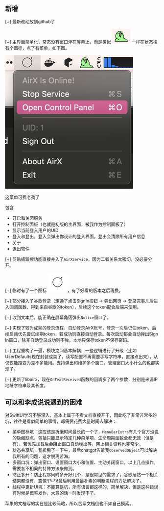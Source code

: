 ## 新增

[+] 最新改动放到github了

[+] 主界面菜单化，常态没有窗口浮在屏幕上，而是类似 ![](Documentation/nb.png) 一样在状态栏有个图标，点了有菜单，如下图。

![](Documentation/menu.png)

这菜单可费老劲了

包含

- 开启和关闭服务
- 打开控制面板（也就是初版的主界面，被我作为控制面板了）
- 显示当前登入用户的UID
- 登入和登出，登入会弹出你设计的登入界面，登出会清除所有用户信息
- 关于
- 退出软件

[+] 剪贴板监控功能直接并入了`AirXService`，因为二者关系太密切，没必要分开。

[+] 临时有了一个图标 ![](Documentation/airx-small-bold-trans.png)，有了好看的版本之后再换。

[+] 部分接入了谷歌登录（走通了点击SignIn按钮 -> 弹出网页 -> 登录完事儿后进入回调函数、得到来自谷歌的token），后续这个token配合后端来使用。

[+] 收到文本后，能正确在屏幕角落弹出`Notice`窗口了。

[+] 实现了较为成熟的登录流程，自动登录AirX账号，登录一次后记住token，后续启动优先尝试续期token，若成功则直接自动登录。每次启动都会自动弹出Sign In窗口，除非自动登录成功则不弹。本地只保存token不保存密码。

[+] 工程重构了一遍，模块之间基本解耦，一些逻辑进行了升级（比如UserDefaults现在封装成类了，读写配置不再需要手写字符串，直接点出来），从仅仅能跑变为差不多能用。支持弹出和维护多个窗口，管理窗口大小什么的也都实现了。

[+] 更新了libairx，现在`OnTextReceived`函数的回调多了两个参数，分别是来源IP地址字符串及其长度。


## 可以和李成说说遇到的困难

对SwiftUI学习不够深入，基本上属于不看文档直接开干，因此吃了非常非常多的坑，往往是看似简单的事情，却需要花费大量时间去解决：

- 菜单图标坑：这应该是折磨时间最长的一个了，`MenuBarExtra`有几个官方没说的隐藏缺点，包括只能显示特定几种菜单项、生命周期函数全都无效（但是有）、若优先加载后会阻止窗口自动弹出等，网上相关资料也非常少。
- 状态共享坑：我折腾了一下午，最后chatgpt告诉我`ObservedObject`可以解决我所有的问题，这才脱离苦海。
- 多窗口坑：弹出窗口、设置窗口大小和位置、主动关闭窗口，以上几点操作，需要各不相同的特殊方法来做到。
- 防止多开：防止程序同时多开好几个，是很常见的需求了，谷歌居然一个相关结果都没有，震惊ᓫ(°⌑°)ǃ最后利用最最朴素的判断进程的方法解决了。
- 线程中更新UI坑：不能算是坑，所有语言都这样的，简单解决，但是这种错误有时候是概率发作，大意的话一时发现不了。

苹果的文档写的实在是比较简略，所以苦读文档倒也不如自己摸索。

